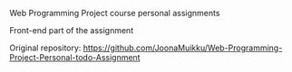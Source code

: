 Web Programming Project course personal assignments

Front-end part of the assignment

Original repository: https://github.com/JoonaMuikku/Web-Programming-Project-Personal-todo-Assignment